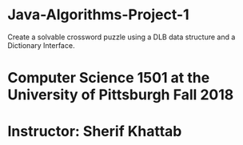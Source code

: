 # Java-Algorithms-Project-1
Create a solvable crossword puzzle using a DLB data structure and a Dictionary Interface. 
# Computer Science 1501 at the University of Pittsburgh Fall 2018
# Instructor: Sherif Khattab
